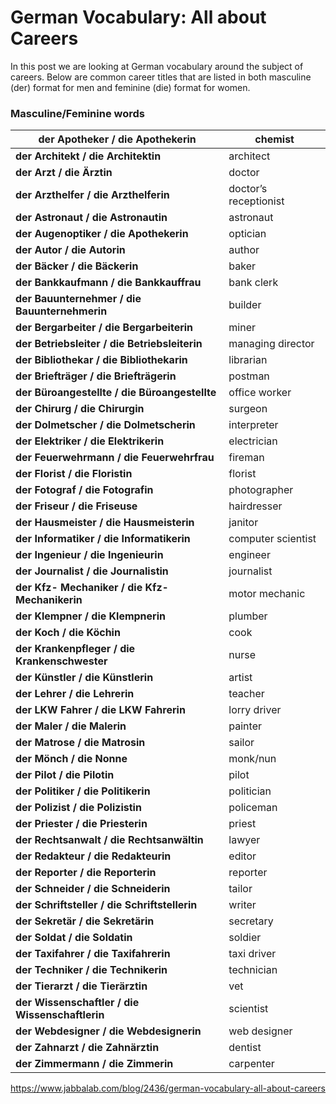 # German Vocabulary: All about Careers

In this post we are looking at German vocabulary around the subject of careers. Below are common career titles that are listed in both masculine (der) format for men and feminine (die) format for women.

### Masculine/Feminine words

| **der Apotheker / die Apothekerin**      | chemist               |
| ---------------------------------------- | --------------------- |
| **der Architekt / die Architektin**      | architect             |
| **der Arzt / die Ärztin**                | doctor                |
| **der Arzthelfer / die Arzthelferin**    | doctor’s receptionist |
| **der Astronaut / die Astronautin**      | astronaut             |
| **der Augenoptiker / die Apothekerin**   | optician              |
| **der Autor / die Autorin**              | author                |
| **der Bäcker / die Bäckerin**            | baker                 |
| **der Bankkaufmann / die Bankkauffrau**  | bank clerk            |
| **der Bauunternehmer / die Bauunternehmerin** | builder               |
| **der Bergarbeiter / die Bergarbeiterin** | miner                 |
| **der Betriebsleiter / die Betriebsleiterin** | managing director     |
| **der Bibliothekar / die Bibliothekarin** | librarian             |
| **der Briefträger / die Briefträgerin**  | postman               |
| **der Büroangestellte / die Büroangestellte** | office worker         |
| **der Chirurg / die Chirurgin**          | surgeon               |
| **der Dolmetscher / die Dolmetscherin**  | interpreter           |
| **der Elektriker / die Elektrikerin**    | electrician           |
| **der Feuerwehrmann / die Feuerwehrfrau** | fireman               |
| **der Florist / die Floristin**          | florist               |
| **der Fotograf / die Fotografin**        | photographer          |
| **der Friseur / die Friseuse**           | hairdresser           |
| **der Hausmeister / die Hausmeisterin**  | janitor               |
| **der Informatiker / die Informatikerin** | computer scientist    |
| **der Ingenieur / die Ingenieurin**      | engineer              |
| **der Journalist / die Journalistin**    | journalist            |
| **der Kfz- Mechaniker / die Kfz- Mechanikerin** | motor mechanic        |
| **der Klempner / die Klempnerin**        | plumber               |
| **der Koch / die Köchin**                | cook                  |
| **der Krankenpfleger / die Krankenschwester** | nurse                 |
| **der Künstler / die Künstlerin**        | artist                |
| **der Lehrer / die Lehrerin**            | teacher               |
| **der LKW Fahrer / die LKW Fahrerin**    | lorry driver          |
| **der Maler / die Malerin**              | painter               |
| **der Matrose / die Matrosin**           | sailor                |
| **der Mönch / die Nonne**                | monk/nun              |
| **der Pilot / die Pilotin**              | pilot                 |
| **der Politiker / die Politikerin**      | politician            |
| **der Polizist / die Polizistin**        | policeman             |
| **der Priester / die Priesterin**        | priest                |
| **der Rechtsanwalt / die Rechtsanwältin** | lawyer                |
| **der Redakteur / die Redakteurin**      | editor                |
| **der Reporter / die Reporterin**        | reporter              |
| **der Schneider / die Schneiderin**      | tailor                |
| **der Schriftsteller / die Schriftstellerin** | writer                |
| **der Sekretär / die Sekretärin**        | secretary             |
| **der Soldat / die Soldatin**            | soldier               |
| **der Taxifahrer / die Taxifahrerin**    | taxi driver           |
| **der Techniker / die Technikerin**      | technician            |
| **der Tierarzt / die Tierärztin**        | vet                   |
| **der Wissenschaftler / die Wissenschaftlerin** | scientist             |
| **der Webdesigner / die Webdesignerin**  | web designer          |
| **der Zahnarzt / die Zahnärztin**        | dentist               |
| **der Zimmermann / die Zimmerin**        | carpenter             |



https://www.jabbalab.com/blog/2436/german-vocabulary-all-about-careers